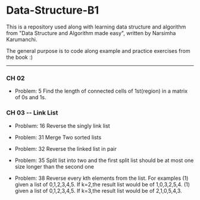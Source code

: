 # Data-Structure-B1

This is a repository used along with learning data structure and algorithm from "Data Structure and Algorithm made easy", written by Narsimha Karumanchi.

The general purpose is to code along example and practice exercises from the book :)

---

### CH 02

- Problem: 5
  Find the length of connected cells of 1st(region) in a matrix of 0s and 1s.

### CH 03 -- Link List

- Problwm: 16
  Reverse the singly link list

- Problem: 31
  Merge Two sorted lists

- Problem: 32
  Reverse the linked list in pair

- Problem: 35
  Split list into two and the first split list should be at most one size longer than the second one

- Problem: 38
  Reverse every kth elements from the list.
  For examples
  (1) given a list of 0,1,2,3,4,5. If k=2,the result list would be of 1,0,3,2,5,4.
  (1) given a list of 0,1,2,3,4,5. If k=3,the result list would be of 2,1,0,5,4,3.
